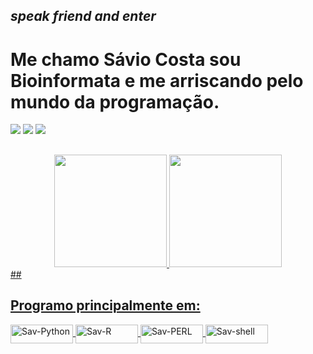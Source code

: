 ## *speak friend and enter*

# Me chamo Sávio Costa sou Bioinformata e me arriscando pelo mundo da programação.
<div> 
  <a href = "mailto:savsoucosta@gmail.com"><img src="https://img.shields.io/badge/-Gmail-%23333?style=for-the-badge&logo=gmail&logoColor=white" target="_blank"></a>
  <a href="https://www.linkedin.com/in/saviscos/" target="_blank"><img src="https://img.shields.io/badge/-LinkedIn-%230077B5?style=for-the-badge&logo=linkedin&logoColor=white" target="_blank"></a> 
   <a href="https://www.researchgate.net/profile/Savio-Costa-3" target="_blank"><img src="https://img.shields.io/badge/Research-Gate-9cf)" target="_blank"></a> 
  
 ##

  
<div align="center">
  <a href="https://github.com/saviscos">
  <img height="180em" src="https://github-readme-stats.vercel.app/api?username=saviscos&show_icons=true&theme=dracula&include_all_commits=true&count_private=true"/>
  <img height="180em" src="https://github-readme-stats.vercel.app/api/top-langs/?username=saviscos&layout=compact&langs_count=7&theme=dracula"/>
</div>
##
  
 ## Programo principalmente em:
  
  <img align="center" alt="Sav-Python" height="30" width="100" src="https://img.shields.io/badge/Python-3776AB?style=for-the-badge&logo=python&logoColor=white">
  
  <img align="center" alt="Sav-R" height="30" width="100" src="https://img.shields.io/badge/R-276DC3?style=for-the-badge&logo=r&logoColor=white">
  
  <img align="center" alt="Sav-PERL" height="30" width="100" src="https://img.shields.io/badge/Perl-39457E?style=for-the-badge&logo=perl&logoColor=white">
  
  <img align="center" alt="Sav-shell" height="30" width="100" src="https://img.shields.io/badge/Shell_Script-121011?style=for-the-badge&logo=gnu-bash&logoColor=white">
  
##
 
